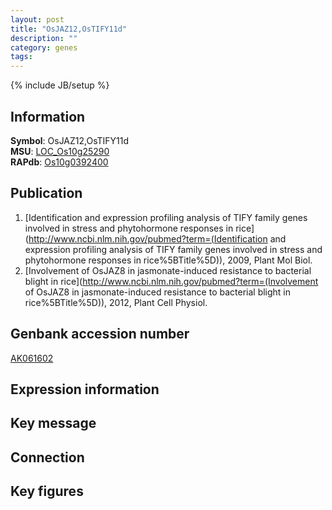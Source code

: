 ```yaml
---
layout: post
title: "OsJAZ12,OsTIFY11d"
description: ""
category: genes
tags: 
---
```

{% include JB/setup %}

## Information
__Symbol__: OsJAZ12,OsTIFY11d  
__MSU__: [LOC_Os10g25290](http://rice.plantbiology.msu.edu/cgi-bin/ORF_infopage.cgi?orf=LOC_Os10g25290)  
__RAPdb__: [Os10g0392400](http://rapdb.dna.affrc.go.jp/viewer/gbrowse_details/irgsp1?name=Os10g0392400)  

## Publication
1. [Identification and expression profiling analysis of TIFY family genes involved in stress and phytohormone responses in rice](http://www.ncbi.nlm.nih.gov/pubmed?term=(Identification and expression profiling analysis of TIFY family genes involved in stress and phytohormone responses in rice%5BTitle%5D)), 2009, Plant Mol Biol.
2. [Involvement of OsJAZ8 in jasmonate-induced resistance to bacterial blight in rice](http://www.ncbi.nlm.nih.gov/pubmed?term=(Involvement of OsJAZ8 in jasmonate-induced resistance to bacterial blight in rice%5BTitle%5D)), 2012, Plant Cell Physiol.

## Genbank accession number
[AK061602](http://www.ncbi.nlm.nih.gov/nuccore/AK061602)

## Expression information

## Key message

## Connection

## Key figures


